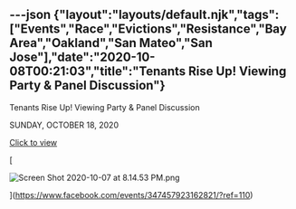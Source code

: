 ---json
{"layout":"layouts/default.njk","tags":["Events","Race","Evictions","Resistance","Bay Area","Oakland","San Mateo","San Jose"],"date":"2020-10-08T00:21:03","title":"Tenants Rise Up! Viewing Party &amp; Panel Discussion"}
---

Tenants Rise Up! Viewing Party & Panel Discussion

SUNDAY, OCTOBER 18, 2020

[Click to view](https://www.facebook.com/events/347457923162821/?ref=110)

[

![Screen Shot 2020-10-07 at 8.14.53 PM.png](https://images.squarespace-cdn.com/content/v1/52b7d7a6e4b0b3e376ac8ea2/1602116224017-5GTKKAK7GZW6CR19IAS3/ke17ZwdGBToddI8pDm48kEVWzO8e3jG5KY3ggkZklXxZw-zPPgdn4jUwVcJE1ZvWQUxwkmyExglNqGp0IvTJZamWLI2zvYWH8K3-s_4yszcp2ryTI0HqTOaaUohrI8PIerhqs-4sLoJe1G9sumyV1a-2PgHVOTQFoJ-wpZ2CrX8/Screen+Shot+2020-10-07+at+8.14.53+PM.png)

](https://www.facebook.com/events/347457923162821/?ref=110)